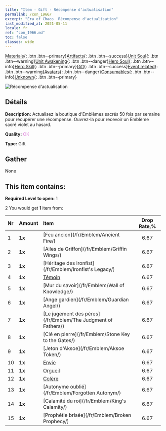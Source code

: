 ```yaml
---
title: "Item - Gift - Récompense d'actualisation"
permalink: /con_1966/
excerpt: "Era of Chaos  Récompense d'actualisation"
last_modified_at: 2021-05-11
locale: fr
ref: "con_1966.md"
toc: false
classes: wide
---
```

 [Materials](/ItemsFR/){: .btn .btn--primary}[Artifacts](/ItemsFR/Artifacts/){: .btn .btn--success}[Unit Soul](/ItemsFR/UnitSoul/){: .btn .btn--warning}[Unit Awakening](/ItemsFR/UnitAwakening/){: .btn .btn--danger}[Hero Soul](/ItemsFR/HeroSoul/){: .btn .btn--info}[Hero Skill](/ItemsFR/HeroSkill/){: .btn .btn--primary}[Gift](/ItemsFR/Gift/){: .btn .btn--success}[Event related](/ItemsFR/Events/){: .btn .btn--warning}[Avatars](/ItemsFR/Avatars/){: .btn .btn--danger}[Consumables](/ItemsFR/Consumables/){: .btn .btn--info}[Unknown](/ItemsFR/Unknown/){: .btn .btn--primary}

 ![Récompense d'actualisation](/images/t/shenghui_4.png)

## Détails
 **Description:** Actualisez la boutique d'Emblèmes sacrés 50 fois par semaine pour récupérer une récompense. Ouvrez-la pour recevoir un Emblème sacré violet au hasard.

 **Quality:** <span style="color: #DA70D6">OK</span>

 **Type:** Gift

## Gather

  None

## This item contains:

 **Required Level to open:** 1

 2 You would get **1** item  from:

  | Nr | Amount |     Item    | Drop Rate,% |
  |:---|:-------|:------------|:---------:|
  | 1 |  **1x** | [Feu ancien](/fr/Emblem/Ancient Fire/) | 6.67 | 
  | 2 |  **1x** | [Ailes de Griffon](/fr/Emblem/Griffin Wings/) | 6.67 | 
  | 3 |  **1x** | [Héritage des Ironfist](/fr/Emblem/Ironfist's Legacy/) | 6.67 | 
  | 4 |  **1x** | [Témoin](/fr/Emblem/Witness/) | 6.67 | 
  | 5 |  **1x** | [Mur du savoir](/fr/Emblem/Wall of Knowledge/) | 6.67 | 
  | 6 |  **1x** | [Ange gardien](/fr/Emblem/Guardian Angel/) | 6.67 | 
  | 7 |  **1x** | [Le jugement des pères](/fr/Emblem/The Judgment of Fathers/) | 6.67 | 
  | 8 |  **1x** | [Clé en pierre](/fr/Emblem/Stone Key to the Gates/) | 6.67 | 
  | 9 |  **1x** | [Jeton d'Aksoe](/fr/Emblem/Aksoe Token/) | 6.67 | 
  | 10 |  **1x** | [Envie](/fr/Emblem/Jealousy/) | 6.67 | 
  | 11 |  **1x** | [Orgueil](/fr/Emblem/Arrogance/) | 6.67 | 
  | 12 |  **1x** | [Colère](/fr/Emblem/Anger/) | 6.67 | 
  | 13 |  **1x** | [Autonyme oublié](/fr/Emblem/Forgotten Autonym/) | 6.67 | 
  | 14 |  **1x** | [Calamité du roi](/fr/Emblem/King's Calamity/) | 6.67 | 
  | 15 |  **1x** | [Prophétie brisée](/fr/Emblem/Broken Prophecy/) | 6.67 | 
